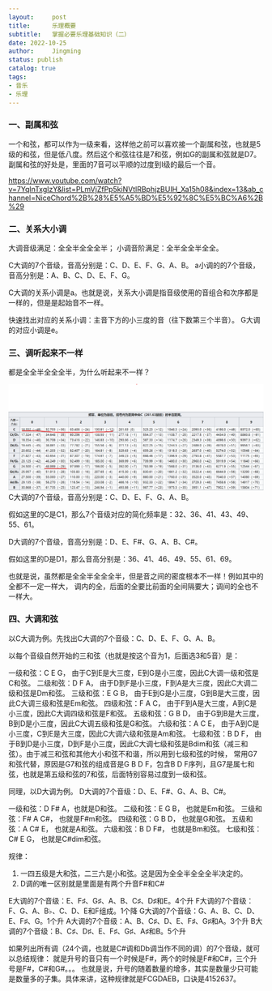```yaml
---
layout:     post
title:      乐理概要
subtitle:   掌握必要乐理基础知识（二）
date: 2022-10-25
author:     Jingming
status: publish
catalog: true
tags:
- 音乐
- 乐理
---
```


### 一、副属和弦

一个和弦，都可以作为一级来看，这样他之前可以喜欢接一个副属和弦，也就是5级的和弦，但是低八度。然后这个和弦往往是7和弦，例如G的副属和弦就是D7。
副属和弦的好处是，里面的7音可以平顺的过度到I级的最后一个音。

https://www.youtube.com/watch?v=7YqlnTxgIzY&list=PLmVjZfPp5kiNVtlRBphjzBUIH_Xa15h08&index=13&ab_channel=NiceChord%2B%28%E5%A5%BD%E5%92%8C%E5%BC%A6%2B%29

### 二、关系大小调

大调音级满足：全全半全全全半；
小调音阶满足：全半全全半全全。

C大调的7个音级，音高分别是：C、D、E、F、G、A、B。
a小调的的7个音级，音高分别是：A、B、C、D、E、F、G。

C大调的关系小调是a。也就是说，关系大小调是指音级使用的音组合和次序都是一样的，但是是起始音不一样。

快速找出对应的关系小调：主音下方的小三度的音（往下数第三个半音）。 G大调的对应小调是e。


### 三、调听起来不一样

都是全全半全全全半，为什么听起来不一样？

![](https://raw.githubusercontent.com/jingminglake/blogimages/main/%E9%9F%B3%E9%AB%98%E2%80%94%E6%B3%9B%E9%9F%B3.png)
C大调的7个音级，音高分别是：C、D、E、F、G、A、B。

假如这里的C是C1，那么7个音级对应的简化频率是：32、36、41、43、49、55、61。

D大调的7个音级，音高分别是：D、E、F#、G、A、B、C#。

假如这里的D是D1，那么音高分别是：36、41、46、49、55、61、69。

也就是说，虽然都是全全半全全全半，但是音之间的密度根本不一样！例如其中的全都不一定一样大，
调内的全，后面的全要比前面的全间隔要大；调间的全也不一样大。

### 四、大调和弦

以C大调为例。先找出C大调的7个音级：C、D、E、F、G、A、B。

以每个音级自然开始的三和弦（也就是按这个音为1，后面选3和5音）是：

一级和弦：C E G， 由于C到E是大三度，E到G是小三度，因此C大调一级和弦是C和弦。
二级和弦：D F A， 由于D到F是小三度，F到A是大三度，因此C大调二级和弦是Dm和弦。
三级和弦：E G B， 由于E到G是小三度，G到B是大三度，因此C大调三级和弦是Em和弦。
四级和弦：F A C， 由于F到A是大三度，A到C是小三度，因此C大调四级和弦是F和弦。
五级和弦：G B D， 由于G到B是大三度，B到D是小三度，因此C大调五级和弦是G和弦。
六级和弦：A C E， 由于A到C是小三度，C到E是大三度，因此C大调六级和弦是Am和弦。
七级和弦：B D F， 由于B到D是小三度，D到F是小三度，因此C大调七级和弦是Bdim和弦（减三和弦）。由于减三和弦和其他大小和弦不和谐，所以用到七级和弦的时候，
常用G7和弦代替，原因是G7和弦的组成音是G B D F，包含B D F序列，且G7是属七和弦，也就是第五级和弦的7和弦，后面特别容易过度到一级和弦。

同理，以D大调为例。 D大调的7个音级：D、E、F#、G、A、B、C#。

一级和弦：D F# A，也就是D和弦。
二级和弦：E G B， 也就是Em和弦。
三级和弦：F# A C#， 也就是F#m和弦。
四级和弦：G B D， 也就是G和弦。
五级和弦：A C# E， 也就是A和弦。
六级和弦：B D F#， 也就是Bm和弦。
七级和弦：C# E G， 也就是C#dim和弦。

规律：
1. 一四五级是大和弦，二三六是小和弦。这是因为全全半全全全半决定的。
2. D调的唯一区别就是里面是有两个升音F#和C#

E大调的7个音级：E、F♯、G♯、A、B、C♯、D♯和E。4个升
F大调的7个音级：F、G、A、B♭、C、D、E和F组成。1个降
G大调的7个音级：G、A、B、C、D、E、F♯、G。1个升
A大调的7个音级：A、B、C♯、D、E、F♯、G♯和A。3个升
B大调的7个音级：B、C♯、D♯、E、F♯、G♯、A♯和B。5个升

如果列出所有调（24个调，也就是C#调和Db调当作不同的调）的7个音级，就可以总结规律：
就是升号的音只有一个时候是F#，两个的时候是F#和C#，三个升号是F#，C#和G#。。。
也就是说，升号的随着数量的增多，其实是数量少只可能是数量多的子集。具体来讲，这种规律就是FCGDAEB，口诀是4152637。



